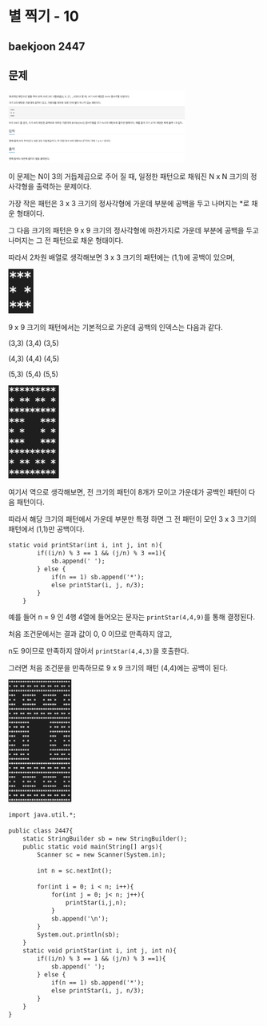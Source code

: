 # 별 찍기 - 10

## baekjoon 2447

## 문제

<img src="./images/printStar-1.png" width="70%">

이 문제는 N이 3의 거듭제곱으로 주어 질 때, 일정한 패턴으로 채워진 N x N 크기의 정사각형을 출력하는 문제이다.



가장 작은 패턴은 3 x 3 크기의 정사각형에 가운데 부분에 공백을 두고 나머지는 *로 채운 형태이다.

그 다음 크기의 패턴은 9 x 9 크기의 정사각형에 마찬가지로 가운데 부분에 공백을 두고 나머지는 그 전 패턴으로 채운 형태이다.

따라서 2차원 배열로 생각해보면 3 x 3 크기의 패턴에는 (1,1)에 공백이 있으며,

<img src="./images/printStar-2.png" width="10%">

9 x 9 크기의 패턴에서는 기본적으로 가운데 공백의 인덱스는 다음과 같다.



(3,3) (3,4) (3,5)

(4,3) (4,4) (4,5)

(5,3) (5,4) (5,5)




<img src="./images/printStar-3.png" width="20%">




여기서 역으로 생각해보면, 전 크기의 패턴이 8개가 모이고 가운데가 공백인 패턴이 다음 패턴이다.



따라서 해당 크기의 패턴에서 가운데 부분만 특정 하면 그 전 패턴이 모인 3 x 3 크기의 패턴에서 (1,1)만 공백이다.


```
static void printStar(int i, int j, int n){
        if((i/n) % 3 == 1 && (j/n) % 3 ==1){
            sb.append(' ');
        } else {
            if(n == 1) sb.append('*');
            else printStar(i, j, n/3);
        }
    }
```

예를 들어 n = 9 인 4행 4열에 들어오는 문자는 `printStar(4,4,9)`를 통해 결정된다.

처음 조건문에서는 결과 값이 0, 0 이므로 만족하지 않고,

n도 9이므로 만족하지 않아서 `printStar(4,4,3)`을 호출한다.

그러면 처음 조건문을 만족하므로 9 x 9 크기의 패턴 (4,4)에는 공백이 된다.






<img src="./images/printStar-4.png" width="25%">








```
import java.util.*;

public class 2447{
    static StringBuilder sb = new StringBuilder();
    public static void main(String[] args){
        Scanner sc = new Scanner(System.in);
        
        int n = sc.nextInt();
        
        for(int i = 0; i < n; i++){
            for(int j = 0; j< n; j++){
                printStar(i,j,n);
            }
            sb.append('\n');
        }
        System.out.println(sb);
    }
    static void printStar(int i, int j, int n){
        if((i/n) % 3 == 1 && (j/n) % 3 ==1){
            sb.append(' ');
        } else {
            if(n == 1) sb.append('*');
            else printStar(i, j, n/3);
        }
    }
}

```